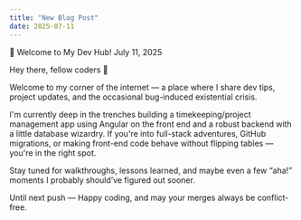 ```yaml
---
title: "New Blog Post"
date: 2025-07-11
---
```

📢 Welcome to My Dev Hub!
July 11, 2025

Hey there, fellow coders 👋

Welcome to my corner of the internet — a place where I share dev tips, project updates, and the occasional bug-induced existential crisis.

I'm currently deep in the trenches building a timekeeping/project management app using Angular on the front end and a robust backend with a little database wizardry. If you're into full-stack adventures, GitHub migrations, or making front-end code behave without flipping tables — you're in the right spot.

Stay tuned for walkthroughs, lessons learned, and maybe even a few “aha!” moments I probably should’ve figured out sooner.

Until next push —
Happy coding, and may your merges always be conflict-free.
